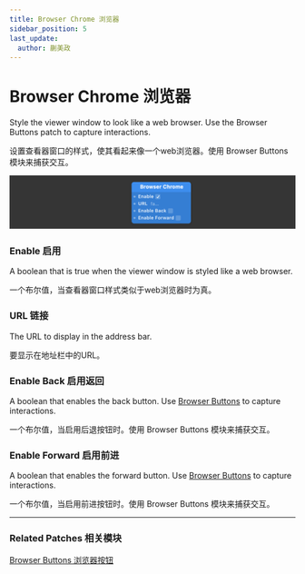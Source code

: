 ```yaml
---
title: Browser Chrome 浏览器
sidebar_position: 5
last_update:
  author: 蒯美政
---
```


# Browser Chrome 浏览器

Style the viewer window to look like a web browser. Use the Browser Buttons patch to capture interactions.

设置查看器窗口的样式，使其看起来像一个web浏览器。使用 Browser Buttons 模块来捕获交互。

![Image](./../../../static/img/docs/Device/browser-chrome.png)

### Enable 启用

A boolean that is true when the viewer window is styled like a web browser.

一个布尔值，当查看器窗口样式类似于web浏览器时为真。

### URL 链接

The URL to display in the address bar.

要显示在地址栏中的URL。

### Enable Back 启用返回

A boolean that enables the back button. Use [Browser Buttons](https://www.notion.so/Browser-Buttons-5655198330234faa92680d36d26f6675) to capture interactions.

一个布尔值，当启用后退按钮时。使用 Browser Buttons 模块来捕获交互。

### Enable Forward 启用前进

A boolean that enables the forward button. Use [Browser Buttons](https://www.notion.so/Browser-Buttons-5655198330234faa92680d36d26f6675) to capture interactions.

一个布尔值，当启用前进按钮时。使用 Browser Buttons 模块来捕获交互。

------

### Related Patches 相关模块

[Browser Buttons 浏览器按钮](https://www.notion.so/Browser-Buttons-5655198330234faa92680d36d26f6675)
